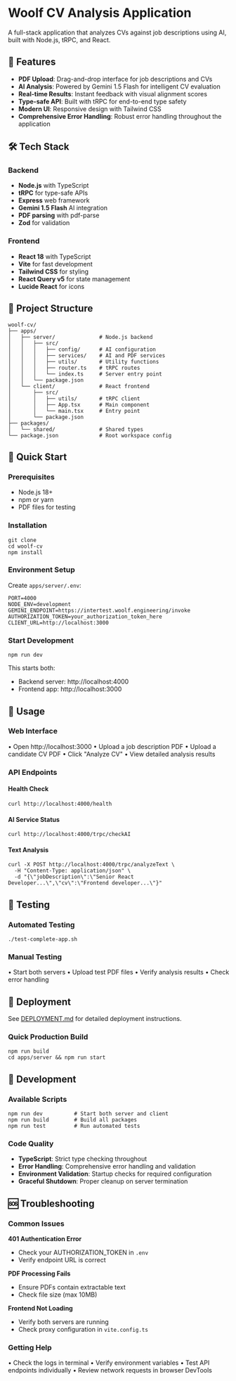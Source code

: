 # Woolf CV Analysis Application

A full-stack application that analyzes CVs against job descriptions using AI, built with Node.js, tRPC, and React.

## 🚀 Features

- **PDF Upload**: Drag-and-drop interface for job descriptions and CVs
- **AI Analysis**: Powered by Gemini 1.5 Flash for intelligent CV evaluation
- **Real-time Results**: Instant feedback with visual alignment scores
- **Type-safe API**: Built with tRPC for end-to-end type safety
- **Modern UI**: Responsive design with Tailwind CSS
- **Comprehensive Error Handling**: Robust error handling throughout the application

## 🛠️ Tech Stack

### Backend
- **Node.js** with TypeScript
- **tRPC** for type-safe APIs
- **Express** web framework
- **Gemini 1.5 Flash** AI integration
- **PDF parsing** with pdf-parse
- **Zod** for validation

### Frontend
- **React 18** with TypeScript
- **Vite** for fast development
- **Tailwind CSS** for styling
- **React Query v5** for state management
- **Lucide React** for icons

## 📁 Project Structure

```
woolf-cv/
├── apps/
│   ├── server/              # Node.js backend
│   │   ├── src/
│   │   │   ├── config/      # AI configuration
│   │   │   ├── services/    # AI and PDF services
│   │   │   ├── utils/       # Utility functions
│   │   │   ├── router.ts    # tRPC routes
│   │   │   └── index.ts     # Server entry point
│   │   └── package.json
│   └── client/              # React frontend
│       ├── src/
│       │   ├── utils/       # tRPC client
│       │   ├── App.tsx      # Main component
│       │   └── main.tsx     # Entry point
│       └── package.json
├── packages/
│   └── shared/              # Shared types
└── package.json             # Root workspace config
```

## 🔧 Quick Start

### Prerequisites
- Node.js 18+
- npm or yarn
- PDF files for testing

### Installation

```
git clone 
cd woolf-cv
npm install
```

### Environment Setup

Create `apps/server/.env`:
```
PORT=4000
NODE_ENV=development
GEMINI_ENDPOINT=https://intertest.woolf.engineering/invoke
AUTHORIZATION_TOKEN=your_authorization_token_here
CLIENT_URL=http://localhost:3000
```

### Start Development

```
npm run dev
```

This starts both:
- Backend server: http://localhost:4000
- Frontend app: http://localhost:3000

## 📖 Usage

### Web Interface
• Open http://localhost:3000
• Upload a job description PDF
• Upload a candidate CV PDF
• Click "Analyze CV"
• View detailed analysis results

### API Endpoints

#### Health Check
```
curl http://localhost:4000/health
```

#### AI Service Status
```
curl http://localhost:4000/trpc/checkAI
```

#### Text Analysis
```
curl -X POST http://localhost:4000/trpc/analyzeText \
  -H "Content-Type: application/json" \
  -d "{\"jobDescription\":\"Senior React Developer...\",\"cv\":\"Frontend developer...\"}"
```

## 🧪 Testing

### Automated Testing
```
./test-complete-app.sh
```

### Manual Testing
• Start both servers
• Upload test PDF files
• Verify analysis results
• Check error handling

## 🚀 Deployment

See [DEPLOYMENT.md](./DEPLOYMENT.md) for detailed deployment instructions.

### Quick Production Build
```
npm run build
cd apps/server && npm run start
```

## 🔧 Development

### Available Scripts

```
npm run dev          # Start both server and client
npm run build        # Build all packages
npm run test         # Run automated tests
```

### Code Quality

- **TypeScript**: Strict type checking throughout
- **Error Handling**: Comprehensive error handling and validation
- **Environment Validation**: Startup checks for required configuration
- **Graceful Shutdown**: Proper cleanup on server termination

## 🆘 Troubleshooting

### Common Issues

**401 Authentication Error**
- Check your AUTHORIZATION_TOKEN in `.env`
- Verify endpoint URL is correct

**PDF Processing Fails**
- Ensure PDFs contain extractable text
- Check file size (max 10MB)

**Frontend Not Loading**
- Verify both servers are running
- Check proxy configuration in `vite.config.ts`

### Getting Help

• Check the logs in terminal
• Verify environment variables
• Test API endpoints individually
• Review network requests in browser DevTools
